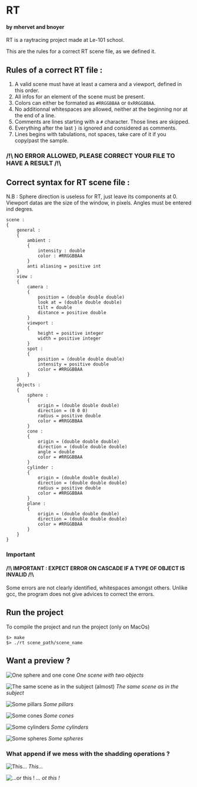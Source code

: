 # RT
#### by mhervet and bnoyer

RT is a raytracing project made at Le-101 school.

This are the rules for a correct RT scene file, as we defined it.

## Rules of a correct RT file :

 1. A valid scene must have at least a camera and a viewport, defined in this order.
 2.  All infos for an element of the scene must be present.
 3. Colors can either be formated as `#RRGGBBAA` or `0xRRGGBBAA`.
 4. No additionnal whitespaces are allowed, neither at the beginning nor at the end of a line.
 5. Comments are lines starting with a `#` character. Those lines are skipped. 
 6. Everything after the last `}` is ignored and considered as comments.
 7. Lines begins with tabulations, not spaces, take care of it if you copy/past the sample.
 
### /!\ NO ERROR ALLOWED, PLEASE CORRECT YOUR FILE TO HAVE A RESULT /!\

## Correct syntax for RT scene file :
N.B : Sphere direction is useless for RT, just leave its components at 0.
Viewport datas are the size of the window, in pixels.
Angles must be entered ind degres.

	scene :
	{
		general :
		{
			ambient :
			{
				intensity : double
				color : #RRGGBBAA
			}
			anti aliasing = positive int
		}
		view :
		{
			camera :
			{
				position = (double double double)
				look at = (double double double)
				tilt = double
				distance = positive double
			}
			viewport :
			{
				height = positive integer
				width = positive integer
			}
			spot :
			{
				position = (double double double)
				intensity = positive double
				color = #RRGGBBAA
			}
		}
		objects :
		{
			sphere :
			{
				origin = (double double double)
				direction = (0 0 0)
				radius = positive double
				color = #RRGGBBAA
			}
			cone :
			{
				origin = (double double double)
				direction = (double double double)
				angle = double
				color = #RRGGBBAA
			}
			cylinder :
			{
				origin = (double double double)
				direction = (double double double)
				radius = positive double
				color = #RRGGBBAA
			}
			plane :
			{
				origin = (double double double)
				direction = (double double double)
				color = #RRGGBBAA
			}
		}
	}
### Important
#### /!\ IMPORTANT : EXPECT ERROR ON CASCADE IF A TYPE OF OBJECT IS INVALID /!\
Some errors are not clearly identified, whitespaces amongst others.
Unlike gcc, the program does not give advices to correct the errors.

## Run the project
To compile the project and run the project (only on MacOs)

	$> make
	$> ./rt scene_path/scene_name

## Want a preview ?

![One sphere and one cone](./screens/pap?raw=true "One sphere and one cone")
*One scene with two objects*

![The same scene as in the subject (almost)](./screens/sujet?raw=true "Same scene as in subject")
*The same scene as in the subject*

![Some pillars](./screens/pilliers?raw=true "Pillars")
*Some pillars*

![Some cones](./screens/cones?raw=true "Cones")
*Some cones*

![Some cylinders](./screens/cylindres?raw=true "Cylinders")
*Some cylinders*

![Some spheres](./screens/spheres?raw=true "Spheres")
*Some spheres*

### What append if we mess with the shadding operations ?
![This...](./screens/fun1?raw=true "Shadding 1")
*This...*

![...or this !](./screens/fun2?raw=true "Pillars")
*... ot this !*

